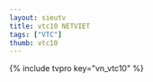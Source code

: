 ```yaml
---
layout: sieutv
title: vtc10 NETVIET
tags: ["VTC"]
thumb: vtc10
---
```

{% include tvpro key="vn_vtc10" %}
